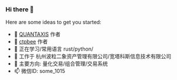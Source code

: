 ### Hi there 👋


Here are some ideas to get you started:


- 🔭 [QUANTAXIS](https://github.com/quantaxis/quantaxis) 作者
- 🔭 [ctpbee](https://github.com/ctpbee/ctpbee) 作者
- 🌱 正在学习/常用语言 rust/python/
- 👯 工作于 杭州波粒二象资产管理有限公司/宽塔科斯信息技术有限公司
- 💬 主要方向: 量化交易/组合管理/交易系统
- 📫 微信ID: some_1015

